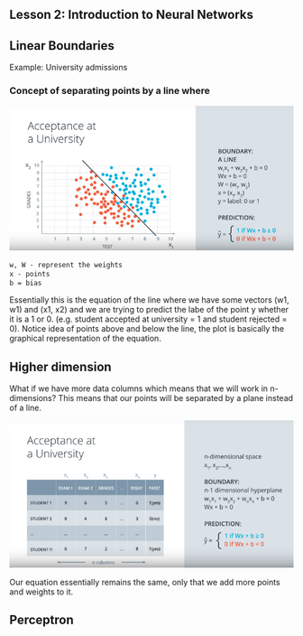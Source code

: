 ## Lesson 2: Introduction to Neural Networks

## Linear Boundaries

Example: University admissions

### Concept of separating points by a line where

![Linear boundaries](images/linear_boundaries.png)

~~~
w, W - represent the weights
x - points
b = bias
~~~

Essentially this is the equation of the line where we have some vectors (w1, w1) and (x1, x2) and we are trying to predict the labe of the point y whether it is a 1 or 0. (e.g. student accepted at university = 1 and student rejected = 0). Notice idea of points above and below the line, the plot is basically the graphical representation of the equation.


## Higher dimension

What if we have more data columns which means that we will work in n-dimensions? This means that our points will be separated by a plane instead of a line.

![Higher dimensions](images/higher_dimensions.png)

Our equation essentially remains the same, only that we add more points and weights to it. 

## Perceptron
